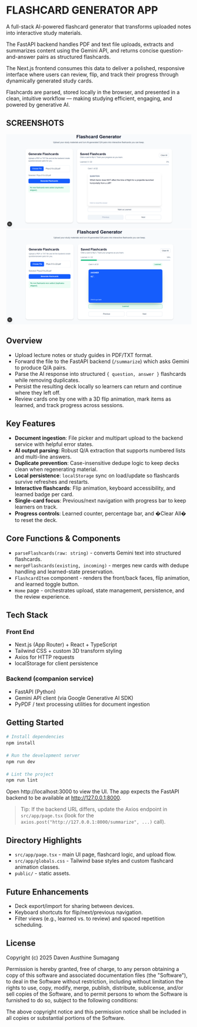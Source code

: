 # FLASHCARD GENERATOR APP

A full-stack AI-powered flashcard generator that transforms uploaded notes into interactive study materials.

The FastAPI backend handles PDF and text file uploads, extracts and summarizes content using the Gemini API, and returns concise question-and-answer pairs as structured flashcards.

The Next.js frontend consumes this data to deliver a polished, responsive interface where users can review, flip, and track their progress through dynamically generated study cards.

Flashcards are parsed, stored locally in the browser, and presented in a clean, intuitive workflow — making studying efficient, engaging, and powered by generative AI.
## SCREENSHOTS
![alt text](image.png)
![alt text](image-1.png)

## Overview
- Upload lecture notes or study guides in PDF/TXT format.
- Forward the file to the FastAPI backend (`/summarize`) which asks Gemini to produce Q/A pairs.
- Parse the AI response into structured `{ question, answer }` flashcards while removing duplicates.
- Persist the resulting deck locally so learners can return and continue where they left off.
- Review cards one by one with a 3D flip animation, mark items as learned, and track progress across sessions.

## Key Features
- **Document ingestion**: File picker and multipart upload to the backend service with helpful error states.
- **AI output parsing**: Robust Q/A extraction that supports numbered lists and multi-line answers.
- **Duplicate prevention**: Case-insensitive dedupe logic to keep decks clean when regenerating material.
- **Local persistence**: `localStorage` sync on load/update so flashcards survive refreshes and restarts.
- **Interactive flashcards**: Flip animation, keyboard accessibility, and learned badge per card.
- **Single-card focus**: Previous/next navigation with progress bar to keep learners on track.
- **Progress controls**: Learned counter, percentage bar, and �Clear All� to reset the deck.

## Core Functions & Components
- `parseFlashcards(raw: string)` - converts Gemini text into structured flashcards.
- `mergeFlashcards(existing, incoming)` - merges new cards with dedupe handling and learned-state preservation.
- `FlashcardItem` component - renders the front/back faces, flip animation, and learned toggle button.
- `Home` page - orchestrates upload, state management, persistence, and the review experience.

## Tech Stack
### Front End
- Next.js (App Router) + React + TypeScript
- Tailwind CSS + custom 3D transform styling
- Axios for HTTP requests
- localStorage for client persistence

### Backend (companion service)
- FastAPI (Python)
- Gemini API client (via Google Generative AI SDK)
- PyPDF / text processing utilities for document ingestion

## Getting Started
```bash
# Install dependencies
npm install

# Run the development server
npm run dev

# Lint the project
npm run lint
```
Open http://localhost:3000 to view the UI. The app expects the FastAPI backend to be available at http://127.0.0.1:8000.

> Tip: If the backend URL differs, update the Axios endpoint in `src/app/page.tsx` (look for the `axios.post("http://127.0.0.1:8000/summarize", ...)` call).

## Directory Highlights
- `src/app/page.tsx` - main UI page, flashcard logic, and upload flow.
- `src/app/globals.css` - Tailwind base styles and custom flashcard animation classes.
- `public/` - static assets.

## Future Enhancements
- Deck export/import for sharing between devices.
- Keyboard shortcuts for flip/next/previous navigation.
- Filter views (e.g., learned vs. to review) and spaced repetition scheduling.

## License
Copyright (c) 2025 Daven Austhine Sumagang

Permission is hereby granted, free of charge, to any person obtaining a copy
of this software and associated documentation files (the "Software"), to deal
in the Software without restriction, including without limitation the rights
to use, copy, modify, merge, publish, distribute, sublicense, and/or sell
copies of the Software, and to permit persons to whom the Software is
furnished to do so, subject to the following conditions:

The above copyright notice and this permission notice shall be included in all
copies or substantial portions of the Software.

